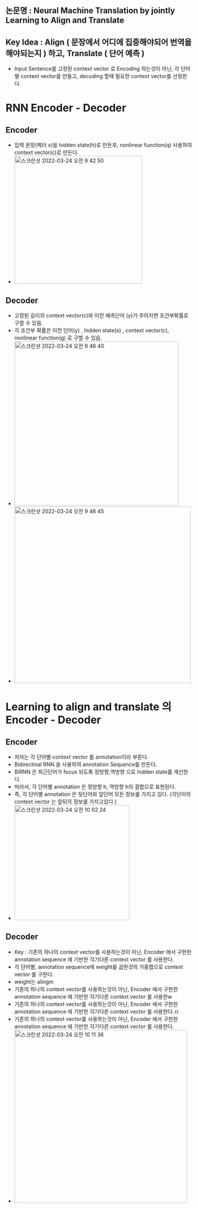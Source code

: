 ## 논문명 : Neural Machine Translation by jointly Learning to Align and Translate

## Key Idea : Align ( 문장에서 어디에 집중해야되어 번역을 해야되는지 ) 하고, Translate ( 단어 예측 )

- Input Sentence를 고정된 context vector 로 Encoding 하는것이 아닌, 각 단어별 context vector를 만들고, decoding 할때 필요한 context vector를 선정한다.


# RNN Encoder - Decoder
## Encoder 
- 입력 문장(벡터 x)을 hidden state(h)로 만든후, nonlinear function(q) 사용하여 context vector(c)로 만든다. 
- <img width="343" alt="스크린샷 2022-03-24 오전 9 42 50" src="https://user-images.githubusercontent.com/98244339/159819565-5f6bcc42-4742-4d13-bc91-ba11d9af314c.png">

## Decoder
- 고정된 길이의 context vector(c)와 이전 예측단어 (y)가 주어지면 조건부확률로 구할 수 있음.
- 각 조건부 확률은 이전 단어(y) , hidden state(s) , context vector(c), nonlinear function(g) 로 구할 수 있음.
- <img width="441" alt="스크린샷 2022-03-24 오전 9 46 40" src="https://user-images.githubusercontent.com/98244339/159819902-0bc2c12c-259f-47bf-9938-d9277aa2520d.png">
- <img width="474" alt="스크린샷 2022-03-24 오전 9 46 45" src="https://user-images.githubusercontent.com/98244339/159819910-a78b08ad-397a-4af2-bcb1-01613b500545.png">


# Learning to align and translate 의 Encoder - Decoder

## Encoder
- 저자는 각 단어별 context vector 를 annotation이라 부른다.
- Bidirectinal RNN 을 사용하여 annotation Sequence를 만든다.
- BiRNN 은 최근단어가 focus 되도록 정방향,역방향 으로 hidden state를 계산한다.
- 따라서, 각 단어별 annotation 은 정방향 h, 역방향 h의 결합으로 표현된다.
- 즉, 각 단어별 annotation 은 뒷단어와 앞단어 모든 정보를 가지고 있다. (각단어의 context vector 는 앞뒤의 정보를 가지고있다.)
- <img width="309" alt="스크린샷 2022-03-24 오전 10 02 24" src="https://user-images.githubusercontent.com/98244339/159821412-e32d7166-2397-425d-abfe-749584cae98b.png">


## Decoder
- Key : 기존의 하나의 context vector를 사용하는것이 아닌, Encoder 에서 구현한 annotation sequence 에 기반한 각기다른 context vector 를 사용한다.
- 각 단어별, annotation sequence에 weight를 곱한것의 가중합으로 context vector 를 구한다.
- weight는 alingm 
- 기존의 하나의 context vector를 사용하는것이 아닌, Encoder 에서 구현한 annotation sequence 에 기반한 각기다른 context vector 를 사용한w
- 기존의 하나의 context vector를 사용하는것이 아닌, Encoder 에서 구현한 annotation sequence 에 기반한 각기다른 context vector 를 사용한다.ㅁ
- 기존의 하나의 context vector를 사용하는것이 아닌, Encoder 에서 구현한 annotation sequence 에 기반한 각기다른 context vector 를 사용한다.
- <img width="465" alt="스크린샷 2022-03-24 오전 10 11 36" src="https://user-images.githubusercontent.com/98244339/159822228-8388a19c-cf30-414c-8052-6c203aac37f5.png">



